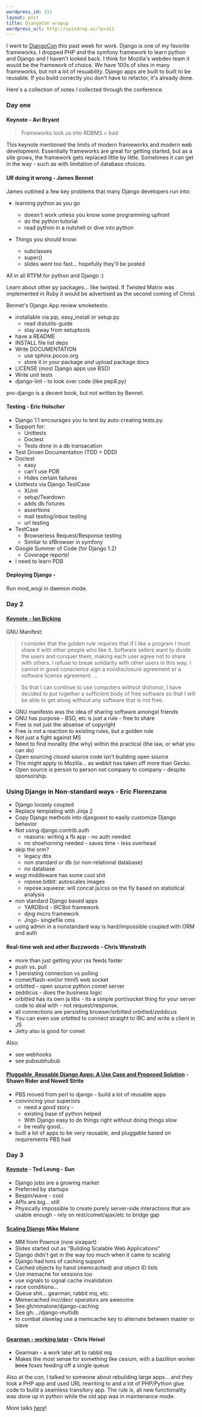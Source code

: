 ```yaml
--- 
wordpress_id: 311
layout: post
title: DjangoCon wrapup
wordpress_url: http://spindrop.us/?p=311
---
```

I went to [DjangoCon](http://djangocon.org/) this past week for work.  Django is one of my favorite frameworks.  I dropped PHP and the symfony framework to learn python and Django and I haven't looked back.  I think for Mozilla's webdev team it would be the framework of choice.  We have 100s of sites in many frameworks, but not a lot of resuability.  Django apps are built to built to be reusable.  If you build correctly you don't have to refactor, it's already done.<!--more-->

Here's a collection of notes I collected through the conference.

### Day one

#### Keynote - Avi Bryant
> Frameworks lock us into RDBMS = bad

This keynote mentioned the limits of modern frameworks and modern web development.  Essentially frameworks are great for getting started, but as a site grows, the framework gets replaced little by little.  Sometimes it can get in the way - such as with limitation of database choices.

#### UR doing it wrong - James Bennet

James outlined a few key problems that many Django developers run into:

* learning python as you go
     * doesn't work unless you know some programming upfront
     * do the python tutorial
     * read python in a nutshell or dive into python

* Things you should know:
	* subclasses
	* super()
	* slides went too fast... hopefully they'll be posted

All in all RTFM for python and Django :)

Learn about other py packages... like twisted.  If Twisted Matrix was implemented in Ruby it would be advertised as the second coming of Christ. 

Bennet's Django App review smoketests:

* installable via pip, easy_install or setup.py
	* read distutils-guide
	* stay away from setuptools
* have a README
* INSTALL file list deps
* Write DOCUMENTATION
	* use sphinx.pocoo.org
	* store it in your package *and* upload package docs
* LICENSE (most Django apps use BSD)
* Write unit tests
* django-lint - to look over code (like pep8.py)

pro-django is a decent book, but not written by Bennet.

#### Testing - Eric Holscher

* Django 1.1 encourages you to test by auto-creating tests.py.
* Support for:
	* Unittests
	* Doctest
	* Tests done in a db transacation
* Test Driven Documentation (TDD + DDD)
* Doctest
	* easy
	* can't use PDB
	* Hides certain failures
* Unittests via Django TestCase
	* XUnit
	* setup/Teardown
	* adds db fixtures
	* assertions
	* mail testing/inbox testing
	* url testing
* TestCase
	* Browserless Request/Response testing
	* Similar to sfBrowser in symfony
* Google Summer of Code (for Django 1.2)
	* Coverage reports!
* I need to learn PDB

#### Deploying Django - 

Run mod_wsgi in daemon mode.

### Day 2

#### [Keynote - Ian Bicking](http://blog.ianbicking.org/2009/09/10/a-new-self-definition-for-foss/)

GNU Manifest:
>  I consider that the golden rule requires that if I like a program I must share it with other people who like it. Software sellers want to divide the users and conquer them, making each user agree not to share with others. I refuse to break solidarity with other users in this way. I cannot in good conscience sign a nondisclosure agreement or a software license agreement. ...

> So that I can continue to use computers without dishonor, I have decided to put together a sufficient body of free software so that I will be able to get along without any software that is not free. 

* GNU manifesto was the idea of sharing software amongst friends
* GNU has purpose - BSD, etc is just a rule - free to share
* Free is not just the absense of copyright
* Free is not a reaction to existing rules, but a golden rule
* Not just a fight against MS
* Need to find morality (the why) within the practical (the law, or what you can do)
* Open sourcing closed source code isn't building open source
* This might apply to Mozilla... as webkit has taken off more than Gecko.
* Open source is person to person not company to company - despite sponsorship.

### Using Django in Non-standard ways - Eric Florenzano

* Django loosely coupled
* Replace templating with Jinja 2
* Copy Django methods into djangoext to easily customize Django behavior
* Not using django.contrib.auth
	* reasons: writing a fb app - no auth needed
	* no shoehorning needed - saves time - less overhead
* skip the orm?
	* legacy dbs
	* non standard or db (or non-relational database)
	* no database
* wsgi middleware has some cool shit
	* repose.bitblt: autoscales images
	* repose.squeeze: will concat js/css on the fly based on statistical analysis
* non standard Django based apps
	* YARDBird - IRCBot framework
	* djng micro framework
	* Jngo- singlefile cms
* using admin in a nonstandard way is hard/impossible coupled with ORM and auth

#### Real-time web and other Buzzwords - Chris Wanstrath

* more than just getting your rss feeds faster
* push vs. pull
* 1 persisting connection vs polling
* comet/flash-xml/or html5 web socket
* orbitted - open source python comet server
* zeddicus - does the business logic
* orbitted has its own js libs - its a simple port/socket thing for your server code to deal with - not request/response.
* all connections are persisting browser/orbitted orbitted/zeddicus
* You can even use orbitted to connect straight to IRC and write a client in JS
* Jetty also is good for comet

Also:
* see webhooks 
* see pubsubhubub


#### [Pluggable, Reusable Django Apps: A Use Case and Proposed Solution](http://www.slideshare.net/nowells/djangocon-09-presentation-pluggable-applications) - Shawn Rider and Nowell Strite

* PBS moved from perl to django - build a lot of reusable apps
* convincing your superiors
	* need a good story - 
	* existing base of python helped
	* With Django easy to do things right without doing things slow
	* be really good...
* built a lot of apps to be very reusable, and pluggable based on requirements PBS had

### Day 3

#### [Keynote](http://www.slideshare.net/twleung/djangocon-2009-keynote) - Ted Leung - Sun

* Django jobs are a growing market
* Preferred by startups
* Bespin/wave - cool
* APIs are big... still
* Physically impossible to create purely server-side interactions that are usable enough - rely on rest/comet/ajax/etc to bridge gap

#### [Scaling Django](http://immike.net/files/scaling_django_dc09.pdf) Mike Malone

* MM from Pownce (now sixapart)
* Slides started out as "Building Scalable Web Applications"
* Django didn't get in the way too much when it came to scaling
* Django had tons of caching support
* Cached objects by hand (memcached) and object ID lists
* Use memache for sessions too
* use signals to signal cache invalidation
* race conditions...
* Queue shit... gearman, rabbit mq, etc.
* Memecached incr/decr operators are awesome
* See gh/mmalone/django-caching
* See gh:.../django-multidb
* to combat slavelag use a memcache key to alternate between master or slave

#### [Gearman - working later](http://heisel.org/blog/2009/09/11/gearman/) - Chris Heisel

* Gearman - a work later alt to rabbit mq
* Makes the most sense for something like cesium, with a bazillion worker <strike>bees</strike> foxes feeding off a single queue

Also at the con, I talked to someone about rebuilding large apps... and they took a PHP app and used URL rewriting to and a lot of PHP/Python glue code to build a seamless transitory app.  The rule is, all new functionality was done up in python while the old app was in maintenance mode.


More talks [here](http://djangocon.pbworks.com/Slides)!

